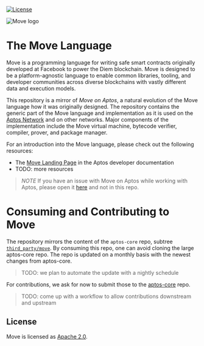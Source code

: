 
[![License](https://img.shields.io/badge/license-Apache-green.svg)](LICENSE)

![Move logo](assets/color/PNG/MoveOnAptos.png)

# The Move Language 

Move is a programming language for writing safe smart contracts originally developed at Facebook to power the Diem blockchain. Move is designed to be a platform-agnostic language to enable common libraries, tooling, and developer communities across diverse blockchains with vastly different data and execution models.

This repository is a mirror of *Move on Aptos*, a natural evolution of the Move language how it was originally designed. The repository contains the generic part of the Move language and implementation as it is used on the [Aptos Network](https://aptosfoundation.org/) and on other networks. Major components of the implementation include 
the Move virtual machine, bytecode verifier, compiler, prover, and package manager.

For an introduction into the Move language, please check out the following resources:

- The [Move Landing Page](https://aptos.dev/move/move-on-aptos) in the Aptos developer documentation
- TODO: more resources

> *NOTE* If you have an issue with Move on Aptos while working with Aptos, please open it [here](https://github.com/aptos-labs/aptos-core/issues/new/choose) and not in this repo.

# Consuming and Contributing to Move

The repository mirrors the content of the `aptos-core` repo, subtree [`third_party/move`](https://github.com/aptos-labs/aptos-core/tree/main/third_party/move). By consuming this repo, one can avoid cloning the large aptos-core repo. The repo is updated on a monthly basis with the newest changes from aptos-core.

> TODO: we plan to automate the update with a nightly schedule

For contributions, we ask for now to submit those to the [aptos-core](https://github.com/aptos-labs/aptos-core/tree/main/third_party/move) repo. 

> TODO: come up with a workflow to allow contributions downstream and upstream


## License

Move is licensed as [Apache 2.0](https://github.com/move-language/move/blob/main/LICENSE).
